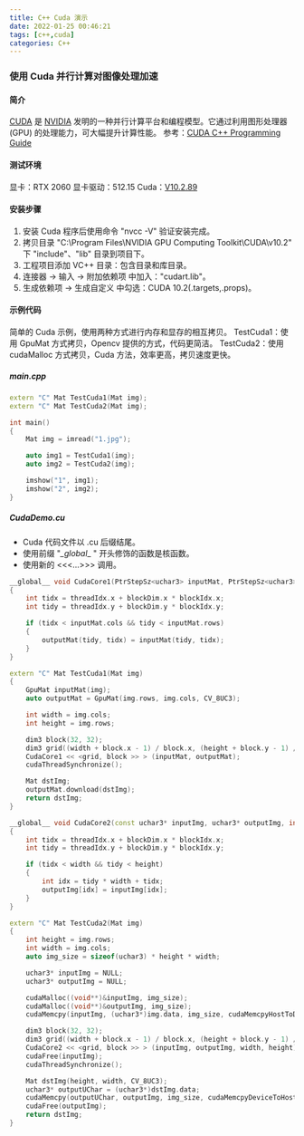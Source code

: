 ```yaml
---
title: C++ Cuda 演示
date: 2022-01-25 00:46:21
tags: [c++,cuda]
categories: C++
---
```

### 使用 Cuda 并行计算对图像处理加速
<!-- more -->
#### 简介
[CUDA](https://www.nvidia.cn/geforce/technologies/cuda/) 是 [NVIDIA](https://www.nvidia.cn/) 发明的一种并行计算平台和编程模型。它通过利用图形处理器 (GPU) 的处理能力，可大幅提升计算性能。
参考：[CUDA C++ Programming Guide](https://docs.nvidia.com/cuda/cuda-c-programming-guide/index.html)

#### 测试环境
显卡：RTX 2060
显卡驱动：512.15
Cuda：[V10.2.89](https://developer.nvidia.com/cuda-10.2-download-archive?target_os=Windows&target_arch=x86_64)

#### 安装步骤
1. 安装 Cuda 程序后使用命令 "nvcc -V" 验证安装完成。
1. 拷贝目录 "C:\Program Files\NVIDIA GPU Computing Toolkit\CUDA\v10.2\" 下 "include"、"lib" 目录到项目下。
1. 工程项目添加 VC++ 目录：包含目录和库目录。
1. 连接器 → 输入 → 附加依赖项 中加入："cudart.lib"。
1. 生成依赖项 → 生成自定义 中勾选：CUDA 10.2(.targets,.props)。

#### 示例代码
简单的 Cuda 示例，使用两种方式进行内存和显存的相互拷贝。
TestCuda1：使用 GpuMat 方式拷贝，Opencv 提供的方式，代码更简洁。
TestCuda2：使用 cudaMalloc 方式拷贝，Cuda 方法，效率更高，拷贝速度更快。

##### main.cpp
``` CPP
extern "C" Mat TestCuda1(Mat img);
extern "C" Mat TestCuda2(Mat img);

int main()
{
    Mat img = imread("1.jpg");

    auto img1 = TestCuda1(img);
    auto img2 = TestCuda2(img);

	imshow("1", img1);
    imshow("2", img2);
}
```

##### CudaDemo.cu
* Cuda 代码文件以 .cu 后缀结尾。
* 使用前缀 "_\_global_\_ " 开头修饰的函数是核函数。
* 使用新的 <<<...>>> 调用。

``` CPP
__global__ void CudaCore1(PtrStepSz<uchar3> inputMat, PtrStepSz<uchar3> outputMat)
{
	int tidx = threadIdx.x + blockDim.x * blockIdx.x;
	int tidy = threadIdx.y + blockDim.y * blockIdx.y;

	if (tidx < inputMat.cols && tidy < inputMat.rows)
	{
		outputMat(tidy, tidx) = inputMat(tidy, tidx);
	}
}

extern "C" Mat TestCuda1(Mat img)
{
	GpuMat inputMat(img);
	auto outputMat = GpuMat(img.rows, img.cols, CV_8UC3);

	int width = img.cols;
	int height = img.rows;

	dim3 block(32, 32);
	dim3 grid((width + block.x - 1) / block.x, (height + block.y - 1) / block.y);
	CudaCore1 << <grid, block >> > (inputMat, outputMat);
	cudaThreadSynchronize();

	Mat dstImg;
	outputMat.download(dstImg);
	return dstImg;
}

__global__ void CudaCore2(const uchar3* inputImg, uchar3* outputImg, int width, int height)
{
	int tidx = threadIdx.x + blockDim.x * blockIdx.x;
	int tidy = threadIdx.y + blockDim.y * blockIdx.y;

	if (tidx < width && tidy < height)
	{
		int idx = tidy * width + tidx;
		outputImg[idx] = inputImg[idx];
	}
}

extern "C" Mat TestCuda2(Mat img)
{
	int height = img.rows;
	int width = img.cols;
	auto img_size = sizeof(uchar3) * height * width;

	uchar3* inputImg = NULL;
	uchar3* outputImg = NULL;

	cudaMalloc((void**)&inputImg, img_size);
	cudaMalloc((void**)&outputImg, img_size);
	cudaMemcpy(inputImg, (uchar3*)img.data, img_size, cudaMemcpyHostToDevice);

	dim3 block(32, 32);
	dim3 grid((width + block.x - 1) / block.x, (height + block.y - 1) / block.y);
	CudaCore2 << <grid, block >> > (inputImg, outputImg, width, height);
	cudaFree(inputImg);
	cudaThreadSynchronize();

	Mat dstImg(height, width, CV_8UC3);
	uchar3* outputUChar = (uchar3*)dstImg.data;
	cudaMemcpy(outputUChar, outputImg, img_size, cudaMemcpyDeviceToHost);
	cudaFree(outputImg);
	return dstImg;
}
```